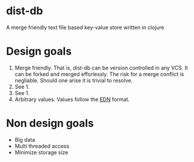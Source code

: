 # dist-db
A merge friendly text file based key-value store written in clojure

# Design goals
1. Merge friendly. That is, dist-db can be version controlled in any VCS. It can be forked and merged efforlessly. The risk for a merge conflict is negliable. Should one arise it is trivial to resolve.
2. See 1.
3. See 1.
4. Arbitrary values. Values follow the [EDN](https://github.com/edn-format/edn) format.

# Non design goals
* Big data
* Multi threaded access
* Minimize storage size
